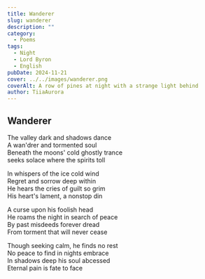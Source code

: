 ```yaml
---
title: Wanderer
slug: wanderer
description: ""
category:
  - Poems
tags:
  - Night
  - Lord Byron
  - English
pubDate: 2024-11-21
cover: ../../images/wanderer.png
coverAlt: A row of pines at night with a strange light behind
author: TiiaAurora
---
```


## Wanderer

The valley dark and shadows dance<br/>
A wan'drer and tormented soul<br/>
Beneath the moons' cold ghostly trance<br/>
seeks solace where the spirits toll<br/>

In whispers of the ice cold wind<br/>
Regret and sorrow deep within<br/>
He hears the cries of guilt so grim<br/>
His heart's lament, a nonstop din<br/>

A curse upon his foolish head<br/>
He roams the night in search of peace<br/>
By past misdeeds forever dread<br/>
From torment that will never cease<br/>

Though seeking calm, he finds no rest<br/>
No peace to find in nights embrace<br/>
In shadows deep his soul abcessed<br/>
Eternal pain is fate to face<br/>
<br><br>
